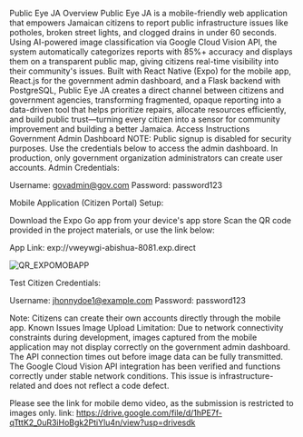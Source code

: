 
Public Eye JA
Overview
Public Eye JA is a mobile-friendly web application that empowers Jamaican citizens to report public infrastructure issues like potholes, broken street lights, and clogged drains in under 60 seconds. Using AI-powered image classification via Google Cloud Vision API, the system automatically categorizes reports with 85%+ accuracy and displays them on a transparent public map, giving citizens real-time visibility into their community's issues. Built with React Native (Expo) for the mobile app, React.js for the government admin dashboard, and a Flask backend with PostgreSQL, Public Eye JA creates a direct channel between citizens and government agencies, transforming fragmented, opaque reporting into a data-driven tool that helps prioritize repairs, allocate resources efficiently, and build public trust—turning every citizen into a sensor for community improvement and building a better Jamaica.
Access Instructions
Government Admin Dashboard
NOTE: Public signup is disabled for security purposes. Use the credentials below to access the admin dashboard. In production, only government organization administrators can create user accounts.
Admin Credentials:

Username: govadmin@gov.com
Password: password123

Mobile Application (Citizen Portal)
Setup:

Download the Expo Go app from your device's app store
Scan the QR code provided in the project materials, or use the link below:

App Link: exp://vweywgi-abishua-8081.exp.direct

![QR_EXPOMOBAPP](https://github.com/user-attachments/assets/ab25de70-5ee4-4b5e-ba68-11f1eaf612d1)


Test Citizen Credentials:

Username: jhonnydoe1@example.com
Password: password123

Note: Citizens can create their own accounts directly through the mobile app.
Known Issues
Image Upload Limitation: Due to network connectivity constraints during development, images captured from the mobile application may not display correctly on the government admin dashboard. The API connection times out before image data can be fully transmitted. The Google Cloud Vision API integration has been verified and functions correctly under stable network conditions. This issue is infrastructure-related and does not reflect a code defect.

Please see the link for mobile demo video, as the submission is restricted to images only. 
link: https://drive.google.com/file/d/1hPE7f-qTttK2_0uR3iHoBgk2PtiYlu4n/view?usp=drivesdk
